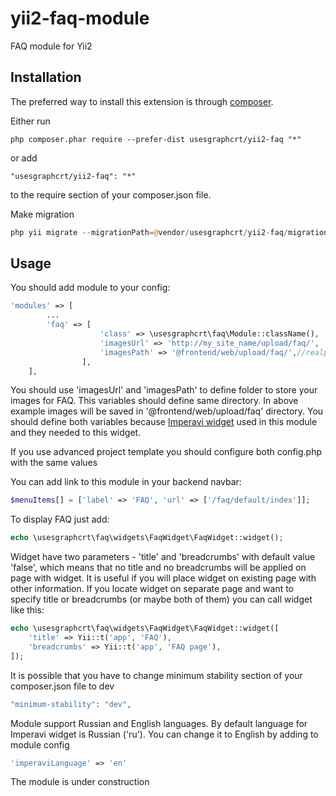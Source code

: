 # yii2-faq-module
FAQ module for Yii2

## Installation

The preferred way to install this extension is through [composer](http://getcomposer.org/download/).

Either run

```
php composer.phar require --prefer-dist usesgraphcrt/yii2-faq "*"
```

or add

```
"usesgraphcrt/yii2-faq": "*"
```

to the require section of your composer.json file.

Make migration
```php
php yii migrate --migrationPath=@vendor/usesgraphcrt/yii2-faq/migrations/
```

## Usage

You should add module to your config:

```php
'modules' => [
        ...
        'faq' => [
                    'class' => \usesgraphcrt\faq\Module::className(),
                    'imagesUrl' => 'http://my_site_name/upload/faq/',
                    'imagesPath' => '@frontend/web/upload/faq/',//realpath(__DIR__.'/../../frontend/web/upload/faq/')
                ],
    ],
```
You should use 'imagesUrl' and 'imagesPath' to define folder to store your images for FAQ.
This variables should define same directory.
In above example images will be saved in '@frontend/web/upload/faq' directory.
You should define both variables because [Imperavi widget](https://github.com/vova07/yii2-imperavi-widget)
used in this module and they needed to this widget.

If you use advanced project template you should configure both config.php
with the same values

You can add link to this module in your backend navbar:
```php
$menuItems[] = ['label' => 'FAQ', 'url' => ['/faq/default/index']];
```
 
To display FAQ just add:
```php
echo \usesgraphcrt\faq\widgets\FaqWidget\FaqWidget::widget();
```
Widget have two parameters - 'title' and 'breadcrumbs' with default value 'false',
which means that no title and no breadcrumbs will be applied on page with widget.
It is useful if you will place widget on existing page with other information.
If you locate widget on separate page and want to specify title or breadcrumbs
(or maybe both of them) you can call widget like this:
```php
echo \usesgraphcrt\faq\widgets\FaqWidget\FaqWidget::widget([
    'title' => Yii::t('app', 'FAQ'),
    'breadcrumbs' => Yii::t('app', 'FAQ page'),
]);
```

It is possible that you have to change minimum stability section of your 
composer.json file to dev
```php
"minimum-stability": "dev",
```

Module support Russian and English languages.
By default language for Imperavi widget is Russian ('ru').
You can change it to English by adding to module config
```php
'imperaviLanguage' => 'en'
```

The module is under construction

